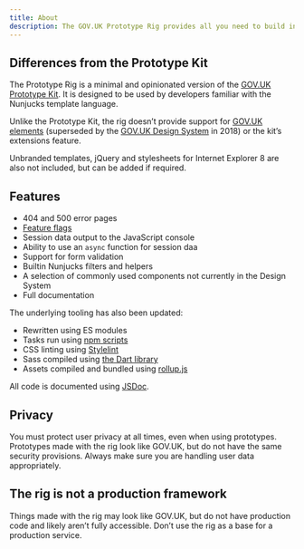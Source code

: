 ```yaml
---
title: About
description: The GOV.UK Prototype Rig provides all you need to build interactive prototypes that look like pages on GOV.UK. These can be used to show ideas to people you work with, and during user research.
---
```


## Differences from the Prototype Kit

The Prototype Rig is a minimal and opinionated version of the [GOV.UK Prototype Kit](https://govuk-prototype-kit.herokuapp.com/docs). It is designed to be used by developers familiar with the Nunjucks template language.

Unlike the Prototype Kit, the rig doesn’t provide support for [GOV.UK elements](https://govuk-elements.herokuapp.com/) (superseded by the [GOV.UK Design System](https://design-system.service.gov.uk/) in 2018) or the kit’s extensions feature.

Unbranded templates, jQuery and stylesheets for Internet Explorer 8 are also not included, but can be added if required.

## Features

* 404 and 500 error pages
* [Feature flags](/lib/tutorials/feature-flags.md)
* Session data output to the JavaScript console
* Ability to use an `async` function for session daa
* Support for form validation
* Builtin Nunjucks filters and helpers
* A selection of commonly used components not currently in the Design System
* Full documentation

The underlying tooling has also been updated:

* Rewritten using ES modules
* Tasks run using [npm scripts](https://docs.npmjs.com/cli/v7/using-npm/scripts)
* CSS linting using [Stylelint](https://stylelint.io)
* Sass compiled using [the Dart library](https://sass-lang.com/dart-sass)
* Assets compiled and bundled using [rollup.js](https://rollupjs.org/)

All code is documented using [JSDoc](https://jsdoc.app).

## Privacy

You must protect user privacy at all times, even when using prototypes. Prototypes made with the rig look like GOV.UK, but do not have the same security provisions. Always make sure you are handling user data appropriately.

## The rig is not a production framework

Things made with the rig may look like GOV.UK, but do not have production code and likely aren’t fully accessible. Don’t use the rig as a base for a production service.

